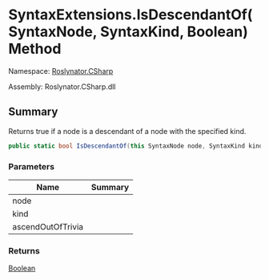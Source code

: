 # SyntaxExtensions\.IsDescendantOf\(SyntaxNode, SyntaxKind, Boolean\) Method

Namespace: [Roslynator.CSharp](../../README.md)

Assembly: Roslynator\.CSharp\.dll

## Summary

Returns true if a node is a descendant of a node with the specified kind\.

```csharp
public static bool IsDescendantOf(this SyntaxNode node, SyntaxKind kind, bool ascendOutOfTrivia = true)
```

### Parameters

| Name | Summary |
| ---- | ------- |
| node | |
| kind | |
| ascendOutOfTrivia | |

### Returns

[Boolean](https://docs.microsoft.com/en-us/dotnet/api/system.boolean)


